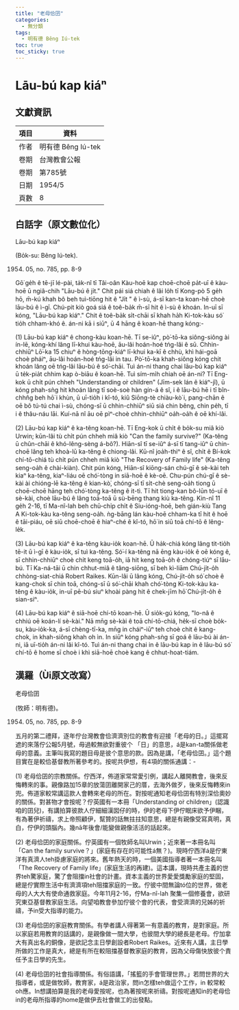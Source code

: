 ```yaml
---
title: "老母佮囝"
categories:
  - 無分類
tags:
  - 明有德 Bêng Iú-tek
toc: true
toc_sticky: true
---
```


# Lāu-bú kap kiáⁿ

## 文獻資訊

| 項目 | 資料 |
|---|---|
| 作者 | 明有德 Bêng Iú-tek |
| 卷期 | 台灣教會公報 |
| 卷期 | 第785號 |
| 日期 | 1954/5 |
| 頁數 | 8 |

## 白話字（原文數位化）

Lāu-bú kap kiáⁿ

(Bo̍k-su: Bêng Iú-tek).

1954. 05, no. 785, pp. 8-9

Gō͘ ge̍h ê tē-jī lé-pài, ta̍k-nî tī Tâi-oân Kàu-hoē kap choē-choē pa̍t-uī ê kàu-hoē ū ngiâ-chih "Lāu-bú ê ji̍t." Chit pái siá chiah ê lâi lo̍h tī Kong-pò 5 ge̍h hō, m̄-kú khah bô beh tuì-tiōng hit ê "Ji̍t " ê ì-sù, á-sī kan-ta koan-hē choè lāu-bú ê ì-gī. Chú-pit kiò goá siá ê toê-ba̍k m̄-sī hit ê ì-sù ê khoán. In-uī sī kóng, "Lāu-bú kap kiáⁿ." Chit ê toê-ba̍k si̍t-chāi sī khah ha̍h Ki-tok-kàu só͘ tio̍h chham-khó ê. án-ni kā i siūⁿ, ū 4 hāng ê koan-hē thang kóng:-

(1) Lāu-bú kap kiáⁿ ê chong-kàu koan-hē. Tī se-iûⁿ, pò͘-tō-ka siông-siông ài ín-lē, kóng-khí lâng lī-khui kàu-hoē, āu-lâi hoán-hoé tńg-lâi ê sū. Chhin-chhiūⁿ Lō͘-ka 15 chiuⁿ ê hòng-tōng-kiáⁿ lī-khui ka-kī ê chhù, khì hái-goā choè pháiⁿ, āu-lâi hoán-hoé tńg-lâi in tau. Pò͘-tō-ka khah-siông kóng chit khoán lâng oē tńg-lâi lāu-bú ê só͘-chāi. Tuì án-ni thang chai lāu-bú kap kiáⁿ ū te̍k-pia̍t chhim kap ò-biāu ê koan-hē. Tuì sím-mi̍h chiah oē án-ni? Tī Eng-kok ū chi̍t pún chheh "Understanding o͘r children" (Jīm-sek lán ê kiáⁿ-jî), ū kóng phah-sǹg hit khoán lâng tī soè-soè hàn gín-á ê sî, i ê lāu-bú hē i tī bîn-chhn̂g beh hō͘ i khùn, ū uī-tio̍h i kî-tó, kiû Siōng-tè chiàu-kò͘ i, pang-chān ê oē bô tú-tú chai ì-sù, chóng-sī ū chhin-chhiūⁿ siū siá chin bêng, chin pe̍h, tī i ê thâu-náu lāi. Kuí-nā nî āu oē pìⁿ-choè chhin-chhiūⁿ oa̍h-oa̍h ê oē khí-lâi.

(2) Lāu-bú kap kiáⁿ ê ka-têng koan-hē. Tī Eng-kok ū chi̍t ê bo̍k-su miâ kiò Urwin; kūn-lâi tù chi̍t pún chheh miâ kiò "Can the family survive?" (Ka-têng ū chûn-chāi ê khó-lêng-sèng á-bô?). Hiān-sî tī se-iûⁿ á-sī tī tang-iûⁿ ū chin-choē lâng teh khoà-lū ka-têng ê chiong-lâi. Kū-nî joa̍h-thiⁿ ê sî, chi̍t ê Bí-kok chí-tō-chiá tù chi̍t pún chheh miâ kiò "The Recovery of Family life" (Ka-têng seng-oa̍h ê chài-kiàn). Chit pún kóng, Hiān-sî kiōng-sán chú-gī ê sè-kài teh kiaⁿ ka-têng, kiaⁿ-liáu oē chó͘-tòng in siā-hoē ê kè-oē. Chu-pún chú-gī ê sè-kài ài chióng-lē ka-têng ê kian-kò͘, chóng-sī tī si̍t-chè seng-oa̍h tiong ū choē-choē hāng teh chó͘-tòng ka-têng ê it-tì. Tī hit tiong-kan bô-lūn tó-uī ê sè-kài, choè lāu-bú ê lâng toā-toā ū sù-bēng thang kiù ka-têng. Kin-nî 11 ge̍h 2-16, tī Ma-nî-lah beh chū-chi̍p chi̍t ê Siu-ióng-hoē, beh gián-kiù Tang A Ki-tok-kàu ka-têng seng-oa̍h. ǹg-bāng lán kàu-hoē chham-ka tī hit ê hoē ê tāi-piáu, oē siū choē-choē ê hiaⁿ-ché ê kî-tó, hō͘ in siū toā chí-tō ê lêng-le̍k.

(3) Lāu-bú kap kiáⁿ ê ka-têng kàu-io̍k koan-hē. Ū ha̍k-chiá kóng lâng tit-tio̍h tē-it ū ì-gī ê kàu-io̍k, sī tuì ka-têng. Só͘-í ka-têng nā ēng kàu-io̍k ê oē kóng ê, sī chhin-chhiūⁿ choè chi̍t keng toā-o̍h, iā hit keng toā-o̍h ê chóng-tiúⁿ sī lāu-bú. Tī Ka-ná-tāi ū chin chhut-miâ ê tâng-siōng, sī beh kì-liām Chú-ji̍t-o̍h chhòng-siat-chiá Robert Raikes. Kūn-lâi ū lâng kóng, Chú-ji̍t-o̍h só͘ choè ê kang-chok sī chin toā, chóng-sī ū só͘-chāi khah chó͘-tòng Ki-tok-kàu ka-têng ê kàu-io̍k, in-uī pē-bú siuⁿ khoài pàng hit ê chek-jīm hō͘ Chú-ji̍t-o̍h ê sian-siⁿ.

(4) Lāu-bú kap kiáⁿ ê siā-hoē chí-tō koan-hē. Ū sio̍k-gú kóng, "Io-nâ ê chhiú oē koán-lí sè-kài." Nā mn̄g sè-kài ê toā chí-tō-chiá, he̍k-sī choè bo̍k-su, kàu-io̍k-ka, á-sī chèng-tī-ka, mn̄g in cháiⁿ-iūⁿ teh choè chit ê kang-chok, in khah-siông khah oh ìn. In siūⁿ kóng phah-sǹg sī goá ê lāu-bú ài án-ni, iā uī-tio̍h án-ni lâi kî-tó. Tuì án-ni thang chai in ê lāu-bú kap in ê lāu-bú só͘ chí-tō ê home sī choè i khì siā-hoē choè kang ê chhut-hoat-tiám.

## 漢羅（Ùi原文改寫）

老母佮囝

(牧師：明有德)。

1954. 05, no. 785, pp. 8-9

五月的第二禮拜，逐年佇台灣教會佮濟濟別位的教會有迎接「老母的日。」這擺寫遮的來落佇公報5月號，毋過較無欲對重彼个 「日」的意思，á是kan-ta關係做老母的意義。主筆叫我寫的題目毋是彼个意思的款。因為是講，「老母佮囝。」這个題目實在是較佮基督教所著參考的。按呢共伊想，有4項的關係通講：-

(1) 老母佮囝的宗教關係。佇西洋，佈道家常常愛引例，講起人離開教會，後來反悔轉來的事。親像路加15章的放蕩囝離開家己的厝，去海外做歹，後來反悔轉來in兜。佈道家較常講這款人會轉來老母的所在。對按呢通知老母佮囝有特別深佮奧妙的關係。對甚物才會按呢？佇英國有一本冊「Understanding o͘r children」(認識咱的囝兒)，有講拍算彼款人佇細細漢囡仔的時，伊的老母下伊佇眠床欲予伊睏，有為著伊祈禱，求上帝照顧伊，幫贊的話無拄拄知意思，總是有親像受寫真明，真白，佇伊的頭腦內。幾nā年後會/能變做親像活活的話起來。

(2) 老母佮囝的家庭關係。佇英國有一個牧師名叫Urwin；近來著一本冊名叫「Can the family survive？」(家庭有存在的可能性á無？)。現時佇西洋á是佇東洋有真濟人teh掛慮家庭的將來。舊年熱天的時，一個美國指導者著一本冊名叫「The Recovery of Family life」(家庭生活的再建)。這本講，現時共產主義的世界teh驚家庭，驚了會阻擋in社會的計畫。資本主義的世界愛愛獎勵家庭的堅固，總是佇實際生活中有濟濟項teh阻擋家庭的一致。佇彼中間無論tó位的世界，做老母的人大大有使命通救家庭。今年11月2-16，佇Ma-nî-lah 聚集一個修養會，欲研究東亞基督教家庭生活。向望咱教會參加佇彼个會的代表，會受濟濟的兄姊的祈禱，予in受大指導的能力。

(3) 老母佮囝的家庭教育關係。有學者講人得著第一有意義的教育，是對家庭。所以家庭若用教育的話講的，是親像做一間大學，也彼間大學的總長是老母。佇加拿大有真出名的銅像，是欲記念主日學創設者Robert Raikes。近來有人講，主日學所做的工作是真大，總是有所在較阻擋基督教家庭的教育，因為父母傷快放彼个責任予主日學的先生。

(4) 老母佮囝的社會指導關係。有俗語講，「搖籃的手會管理世界。」若問世界的大指導者，或是做牧師，教育家，á是政治家，問in怎樣teh做這个工作，in 較常較oh應。In想講拍算是我的老母愛按呢，也為著按呢來祈禱。對按呢通知in的老母佮in的老母所指導的home是做伊去社會做工的出發點。
